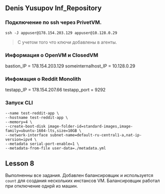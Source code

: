## Denis Yusupov Inf_Repository

### Подключение по ssh через PrivetVM.
`ssh -J appuser@178.154.203.129 appuser@10.128.0.29`
> С учетом того что ключи добавлены в агенты.

### Информация о OpenVM и ClosedVM
bastion_IP = 178.154.203.129
someinternalhost_IP = 10.128.0.29

### Инфомация о Reddit Monolith
testapp_IP = 178.154.207.66
testapp_port = 9292

### Запуск CLI
```
--name test-reddit-app \
--hostname test-reddit-app \
--memory=4 \
--create-boot-disk image-folder-id=standard-images,image-family=ubuntu-1604-lts,size=10GB \
--network-interface subnet-name=default-ru-central1-a,nat-ip-version=ipv4 \
--metadata serial-port-enable=1 \
--metadata-from-file user-data=./metadata.yml
```

## Lesson 8
Выполненны все задания.
Добавлен балансировщик и используется `count` для создания нескольких инстансов VM.
Балансировщик работал при отключение однрй из машин.
